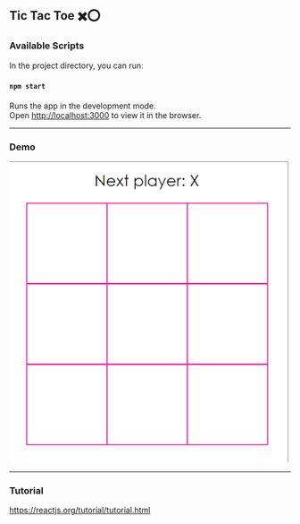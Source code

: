 ﻿## Tic Tac Toe ✖️⭕

### Available Scripts

In the project directory, you can run:

#### `npm start`

Runs the app in the development mode.<br />
Open [http://localhost:3000](http://localhost:3000) to view it in the browser.

---

### Demo

<img src="TicTacToe.gif" width=500>

---

### Tutorial
https://reactjs.org/tutorial/tutorial.html
